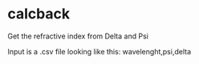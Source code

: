 # calcback
Get the refractive index from Delta and Psi


Input is a .csv file looking like this:
wavelenght,psi,delta
